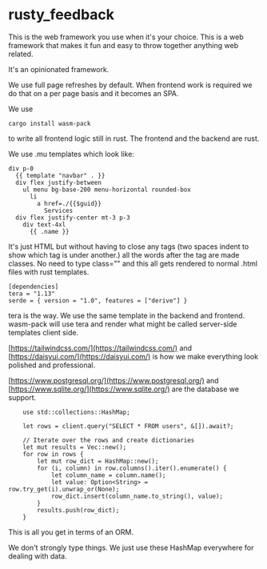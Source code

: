 # rusty_feedback

This is the web framework you use when it's your choice. This is a
web framework that makes it fun and easy to throw together anything
web related.

It's an opinionated framework.

We use full page refreshes by default. When frontend work is required we do that on a per page basis and it becomes an SPA.

We use 

```
cargo install wasm-pack
```

to write all frontend logic still in rust. The frontend and the backend are rust.

We use .mu templates which look like:

```
div p-0 
  {{ template "navbar" . }}
  div flex justify-between
    ul menu bg-base-200 menu-horizontal rounded-box
      li
        a href=./{{$guid}}
          Services
  div flex justify-center mt-3 p-3
    div text-4xl
      {{ .name }}
```

It's just HTML but without having to close any tags (two spaces indent to show which tag is under another.) all the words after the tag are made classes. No need to type class="" and this all gets rendered to normal .html files with rust templates.

```
[dependencies]
tera = "1.13"
serde = { version = "1.0", features = ["derive"] }
```

tera is the way. We use the same template in the backend and frontend. wasm-pack will use tera and render what might be called server-side templates client side.


[https://tailwindcss.com/](https://tailwindcss.com/) and [https://daisyui.com/](https://daisyui.com/) is how we make everything look polished and professional.

[https://www.postgresql.org/](https://www.postgresql.org/) and [https://www.sqlite.org/](https://www.sqlite.org/) are the database we support.


```
    use std::collections::HashMap;

    let rows = client.query("SELECT * FROM users", &[]).await?;

    // Iterate over the rows and create dictionaries
    let mut results = Vec::new();
    for row in rows {
        let mut row_dict = HashMap::new();
        for (i, column) in row.columns().iter().enumerate() {
            let column_name = column.name();
            let value: Option<String> = row.try_get(i).unwrap_or(None);
            row_dict.insert(column_name.to_string(), value);
        }
        results.push(row_dict);
    }
```

This is all you get in terms of an ORM.

We don't strongly type things. We just use these HashMap everywhere for dealing
with data.
